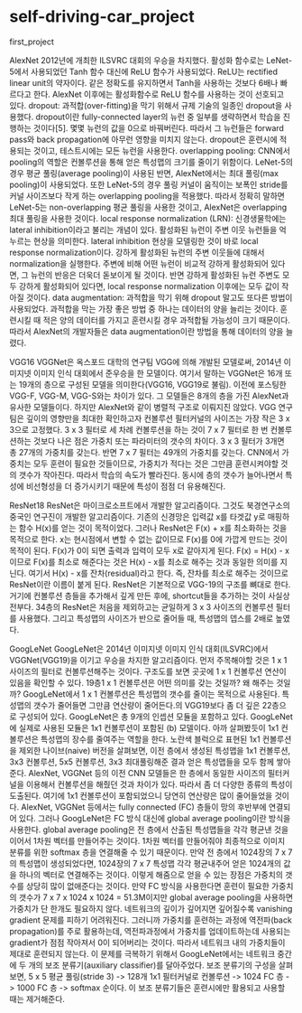 # self-driving-car_project
first_project




AlexNet 
2012년에 개최한 ILSVRC 대회의 우승을 차지했다. 활성화 함수로는 LeNet-5에서 사용되었던 Tanh 함수 대신에 ReLU 함수가 사용되었다. ReLU는 rectified linear unit의 약자이다. 같은 정확도를 유지하면서 Tanh을 사용하는 것보다 6배나 빠르다고 한다. AlexNet 이후에는 활성화함수로 ReLU 함수를 사용하는 것이 선호되고 있다.
dropout: 과적합(over-fitting)을 막기 위해서 규제 기술의 일종인 dropout을 사용했다. dropout이란 fully-connected layer의 뉴런 중 일부를 생략하면서 학습을 진행하는 것이다[5]. 몇몇 뉴런의 값을 0으로 바꿔버린다. 따라서 그 뉴런들은 forward pass와 back propagation에 아무런 영향을 미치지 않는다. dropout은 훈련시에 적용되는 것이고, 테스트시에는 모든 뉴런을 사용한다.
overlapping pooling: CNN에서 pooling의 역할은 컨볼루션을 통해 얻은 특성맵의 크기를 줄이기 위함이다. LeNet-5의 경우 평균 풀링(average pooling)이 사용된 반면, AlexNet에서는 최대 풀링(max pooling)이 사용되었다. 또한 LeNet-5의 경우 풀링 커널이 움직이는 보폭인 stride를 커널 사이즈보다 작게 하는 overlapping pooling을 적용했다. 따라서 정확히 말하면 LeNet-5는 non-overlapping 평균 풀링을 사용한 것이고, AlexNet은 overlapping 최대 풀링을 사용한 것이다.
local response normalization (LRN): 신경생물학에는 lateral inhibition이라고 불리는 개념이 있다. 활성화된 뉴런이 주변 이웃 뉴런들을 억누르는 현상을 의미한다. lateral inhibition 현상을 모델링한 것이 바로 local response normalization이다. 강하게 활성화된 뉴런의 주변 이웃들에 대해서 normalization을 실행한다. 주변에 비해 어떤 뉴런이 비교적 강하게 활성화되어 있다면, 그 뉴런의 반응은 더욱더 돋보이게 될 것이다. 반면 강하게 활성화된 뉴런 주변도 모두 강하게 활성화되어 있다면, local response normalization 이후에는 모두 값이 작아질 것이다.
data augmentation: 과적합을 막기 위해 dropout 말고도 또다른 방법이 사용되었다. 과적합을 막는 가장 좋은 방법 중 하나는 데이터의 양을 늘리는 것이다. 훈련시킬 때 적은 양의 데이터를 가지고 훈련시킬 경우 과적합될 가능성이 크기 때문이다. 따라서 AlexNet의 개발자들은 data augmentation이란 방법을 통해 데이터의 양을 늘렸다.



VGG16 
VGGNet은 옥스포드 대학의 연구팀 VGG에 의해 개발된 모델로써, 2014년 이미지넷 이미지 인식 대회에서 준우승을 한 모델이다. 여기서 말하는 VGGNet은 16개 또는 19개의 층으로 구성된 모델을 의미한다(VGG16, VGG19로 불림). 이전에 포스팅한 VGG-F, VGG-M, VGG-S와는 차이가 있다. 그 모델들은 8개의 층을 가진 AlexNet과 유사한 모델들이다. 하지만 AlexNet와 같이 병렬적 구조로 이뤄지진 않았다. 
VGG 연구팀은 깊이의 영향만을 최대한 확인하고자 컨볼루션 필터커널의 사이즈는 가장 작은 3 x 3으로 고정했다. 3 x 3 필터로 세 차례 컨볼루션을 하는 것이 7 x 7 필터로 한 번 컨볼루션하는 것보다 나은 점은 가중치 또는 파라미터의 갯수의 차이다. 3 x 3 필터가 3개면 총 27개의 가중치를 갖는다. 반면 7 x 7 필터는 49개의 가중치를 갖는다. CNN에서 가중치는 모두 훈련이 필요한 것들이므로, 가중치가 적다는 것은 그만큼 훈련시켜야할 것의 갯수가 작아진다. 따라서 학습의 속도가 빨라진다. 동시에 층의 갯수가 늘어나면서 특성에 비선형성을 더 증가시키기 때문에 특성이 점점 더 유용해진다.



ResNet18
ResNet은 마이크로소프트에서 개발한 알고리즘이다. 그것도 북경연구소의 중국인 연구진이 개발한 알고리즘이다. 기존의 신경망은 입력값 x를 타겟값 y로 매핑하는 함수 H(x)를 얻는 것이 목적이었다. 그러나 ResNet은 F(x) + x를 최소화하는 것을 목적으로 한다. x는 현시점에서 변할 수 없는 값이므로 F(x)를 0에 가깝게 만드는 것이 목적이 된다. F(x)가 0이 되면 출력과 입력이 모두 x로 같아지게 된다. F(x) = H(x) - x이므로 F(x)를 최소로 해준다는 것은 H(x) - x를 최소로 해주는 것과 동일한 의미를 지닌다. 여기서 H(x) - x를 잔차(residual)라고 한다. 즉, 잔차를 최소로 해주는 것이므로 ResNet이란 이름이 붙게 된다. ResNet은 기본적으로 VGG-19의 구조를 뼈대로 한다. 거기에 컨볼루션 층들을 추가해서 깊게 만든 후에, shortcut들을 추가하는 것이 사실상 전부다. 34층의 ResNet은 처음을 제외하고는 균일하게 3 x 3 사이즈의 컨볼루션 필터를 사용했다. 그리고 특성맵의 사이즈가 반으로 줄어들 때, 특성맵의 뎁스를 2배로 높였다.




GoogLeNet
GoogLeNet은 2014년 이미지넷 이미지 인식 대회(ILSVRC)에서 VGGNet(VGG19)을 이기고 우승을 차지한 알고리즘이다. 
먼저 주목해야할 것은 1 x 1 사이즈의 필터로 컨볼루션해주는 것이다. 구조도를 보면 곳곳에 1 x 1 컨볼루션 연산이 있음을 확인할 수 있다. 19층1 x 1 컨볼루션은 어떤 의미를 갖는 것일까? 왜 해주는 것일까? GoogLeNet에서 1 x 1 컨볼루션은 특성맵의 갯수를 줄이는 목적으로 사용된다. 특성맵의 갯수가 줄어들면 그만큼 연산량이 줄어든다.의 VGG19보다 좀 더 깊은 22층으로 구성되어 있다.
GoogLeNet은 총 9개의 인셉션 모듈을 포함하고 있다. GoogLeNet에 실제로 사용된 모듈은 1x1 컨볼루션이 포함된 (b) 모델이다. 아까 살펴봤듯이 1x1 컨볼루션은 특성맵의 장수를 줄여주는 역할을 한다. 노란색 블럭으로 표현된 1x1 컨볼루션을 제외한 나이브(naive) 버전을 살펴보면, 이전 층에서 생성된 특성맵을 1x1 컨볼루션, 3x3 컨볼루션, 5x5 컨볼루션, 3x3 최대풀링해준 결과 얻은 특성맵들을 모두 함께 쌓아준다. AlexNet, VGGNet 등의 이전 CNN 모델들은 한 층에서 동일한 사이즈의 필터커널을 이용해서 컨볼루션을 해줬던 것과 차이가 있다. 따라서 좀 더 다양한 종류의 특성이 도출된다. 여기에 1x1 컨볼루션이 포함되었으니 당연히 연산량은 많이 줄어들었을 것이다.
AlexNet, VGGNet 등에서는 fully connected (FC) 층들이 망의 후반부에 연결되어 있다. 그러나 GoogLeNet은 FC 방식 대신에 global average pooling이란 방식을 사용한다. global average pooling은 전 층에서 산출된 특성맵들을 각각 평균낸 것을 이어서 1차원 벡터를 만들어주는 것이다. 1차원 벡터를 만들어줘야 최종적으로 이미지 분류를 위한 softmax 층을 연결해줄 수 있기 때문이다. 만약 전 층에서 1024장의 7 x 7의 특성맵이 생성되었다면, 1024장의 7 x 7 특성맵 각각 평균내주어 얻은 1024개의 값을 하나의 벡터로 연결해주는 것이다. 이렇게 해줌으로 얻을 수 있는 장점은 가중치의 갯수를 상당히 많이 없애준다는 것이다. 만약 FC 방식을 사용한다면 훈련이 필요한 가중치의 갯수가 7 x 7 x 1024 x 1024 = 51.3M이지만 global average pooling을 사용하면 가중치가 단 한개도 필요하지 않다.
 네트워크의 깊이가 깊어지면 깊어질수록 vanishing gradient 문제를 피하기 어려워진다. 그러니까 가중치를 훈련하는 과정에 역전파(back propagation)를 주로 활용하는데, 역전파과정에서 가중치를 업데이트하는데 사용되는 gradient가 점점 작아져서 0이 되어버리는 것이다. 따라서 네트워크 내의 가중치들이 제대로 훈련되지 않는다. 이 문제를 극복하기 위해서 GoogLeNet에서는 네트워크 중간에 두 개의 보조 분류기(auxiliary classifier)를 달아주었다. 보조 분류기의 구성을 살펴보면, 5 x 5 평균 풀링(stride 3) -> 128개 1x1 필터커널로 컨볼루션 -> 1024 FC 층 -> 1000 FC 층 -> softmax 순이다. 이 보조 분류기들은 훈련시에만 활용되고 사용할 때는 제거해준다.


